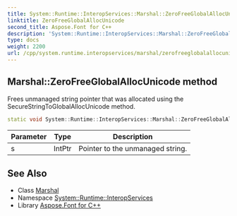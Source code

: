 ```yaml
---
title: System::Runtime::InteropServices::Marshal::ZeroFreeGlobalAllocUnicode method
linktitle: ZeroFreeGlobalAllocUnicode
second_title: Aspose.Font for C++
description: 'System::Runtime::InteropServices::Marshal::ZeroFreeGlobalAllocUnicode method. Frees unmanaged string pointer that was allocated using the SecureStringToGlobalAllocUnicode method in C++.'
type: docs
weight: 2200
url: /cpp/system.runtime.interopservices/marshal/zerofreeglobalallocunicode/
---
```

## Marshal::ZeroFreeGlobalAllocUnicode method


Frees unmanaged string pointer that was allocated using the SecureStringToGlobalAllocUnicode method.

```cpp
static void System::Runtime::InteropServices::Marshal::ZeroFreeGlobalAllocUnicode(IntPtr s)
```


| Parameter | Type | Description |
| --- | --- | --- |
| s | IntPtr | Pointer to the unmanaged string. |

## See Also

* Class [Marshal](../)
* Namespace [System::Runtime::InteropServices](../../)
* Library [Aspose.Font for C++](../../../)
